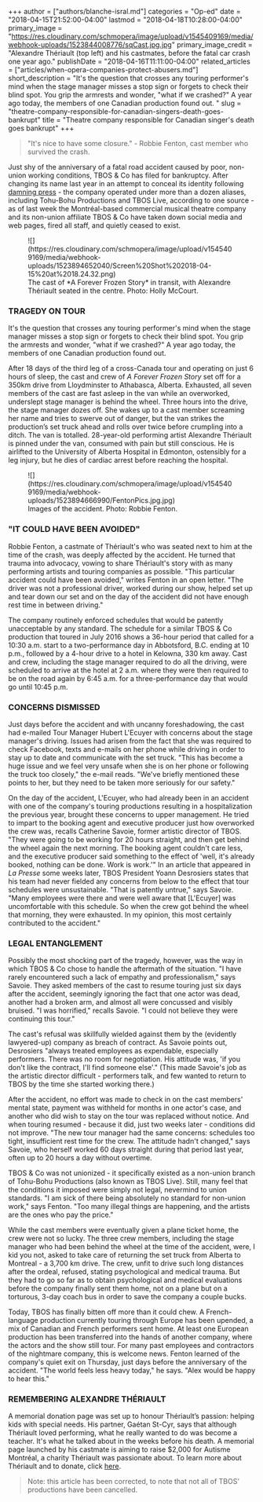 +++
author = ["authors/blanche-isral.md"]
categories = "Op-ed"
date = "2018-04-15T21:52:00-04:00"
lastmod = "2018-04-18T10:28:00-04:00"
primary_image = "https://res.cloudinary.com/schmopera/image/upload/v1545409169/media/webhook-uploads/1523844008776/sqCast.jpg.jpg"
primary_image_credit = "Alexandre Thériault (top left) and his castmates, before the fatal car crash one year ago."
publishDate = "2018-04-16T11:11:00-04:00"
related_articles = ["articles/when-opera-companies-protect-abusers.md"]
short_description = "It&#039;s the question that crosses any touring performer&#039;s mind when the stage manager misses a stop sign or forgets to check their blind spot. You grip the armrests and wonder, &quot;what if we crashed?&quot; A year ago today, the members of one Canadian production found out. "
slug = "theatre-company-responsible-for-canadian-singers-death-goes-bankrupt"
title = "Theatre company responsible for Canadian singer&#039;s death goes bankrupt"
+++

>"It's nice to have some closure." - Robbie Fenton, cast member who survived the crash.

Just shy of the anniversary of a fatal road accident caused by poor, non-union working conditions, TBOS & Co has filed for bankruptcy. After changing its name last year in an attempt to conceal its identity following [damning press](http://plus.lapresse.ca/screens/659f4577-2122-4a38-966b-d2b4e92127ba%7C4F98wzQRuh5_.html) - the company operated under more than a dozen aliases, including Tohu-Bohu Productions and TBOS Live, according to one source - as of last week the Montréal-based commercial musical theatre company and its non-union affiliate TBOS & Co have taken down social media and web pages, fired all staff, and quietly ceased to exist.

<figure data-type="image">
![](https://res.cloudinary.com/schmopera/image/upload/v1545409169/media/webhook-uploads/1523894652040/Screen%20Shot%202018-04-15%20at%2018.24.32.png)
<figcaption>The cast of *A Forever Frozen Story* in transit, with Alexandre Thériault seated in the centre. Photo: Holly McCourt.</figcaption>
</figure>

### TRAGEDY ON TOUR

It's the question that crosses any touring performer's mind when the stage manager misses a stop sign or forgets to check their blind spot. You grip the armrests and wonder, "what if we crashed?" A year ago today, the members of one Canadian production found out. 

After 18 days of the third leg of a cross-Canada tour and operating on just 6 hours of sleep, the cast and crew of *A Forever Frozen Story* set off for a 350km drive from Lloydminster to Athabasca, Alberta. Exhausted, all seven members of the cast are fast asleep in the van while an overworked, underslept stage manager is behind the wheel. Three hours into the drive, the stage manager dozes off. She wakes up to a cast member screaming her name and tries to swerve out of danger, but the van strikes the production’s set truck ahead and rolls over twice before crumpling into a ditch. The van is totalled. 28-year-old performing artist Alexandre Thériault is pinned under the van, consumed with pain but still conscious. He is airlifted to the University of Alberta Hospital in Edmonton, ostensibly for a leg injury, but he dies of cardiac arrest before reaching the hospital.

<figure data-type="image">
![](https://res.cloudinary.com/schmopera/image/upload/v1545409169/media/webhook-uploads/1523894666990/FentonPics.jpg.jpg)
<figcaption>Images of the accident. Photo: Robbie Fenton.</figcaption>
</figure>

### "IT COULD HAVE BEEN AVOIDED"

Robbie Fenton, a castmate of Thériault's who was seated next to him at the time of the crash, was deeply affected by the accident. He turned that trauma into advocacy, vowing to share Thériault's story with as many performing artists and touring companies as possible. "This particular accident could have been avoided," writes Fenton in an open letter. "The driver was not a professional driver, worked during our show, helped set up and tear down our set and on the day of the accident did not have enough rest time in between driving."

The company routinely enforced schedules that would be patently unacceptable by any standard. The schedule for a similar TBOS & Co production that toured in July 2016 shows a 36-hour period that called for a 10:30 a.m. start to a two-performance day in Abbotsford, B.C. ending at 10 p.m., followed by a 4-hour drive to a hotel in Kelowna, 330 km away. Cast and crew, including the stage manager required to do all the driving, were scheduled to arrive at the hotel at 2 a.m. where they were then required to be on the road again by 6:45 a.m. for a three-performance day that would go until 10:45 p.m. 

### CONCERNS DISMISSED

Just days before the accident and with uncanny foreshadowing, the cast had e-mailed Tour Manager Hubert L'Ecuyer with concerns about the stage manager's driving. Issues had arisen from the fact that she was required to check Facebook, texts and e-mails on her phone while driving in order to stay up to date and communicate with the set truck. "This has become a huge issue and we feel very unsafe when she is on her phone or following the truck too closely," the e-mail reads. "We've briefly mentioned these points to her, but they need to be taken more seriously for our safety."

On the day of the accident, L'Ecuyer, who had already been in an accident with one of the company's touring productions resulting in a hospitalization the previous year, brought these concerns to upper management. He tried to impart to the booking agent and executive producer just how overworked the crew was, recalls Catherine Savoie, former artistic director of TBOS. "They were going to be working for 20 hours straight, and then get behind the wheel again the next morning. The booking agent couldn't care less, and the executive producer said something to the effect of 'well, it's already booked, nothing can be done. Work is work.'" In an article that appeared in *La Presse* some weeks later, TBOS President Yoann Desrosiers states that his team had never fielded any concerns from below to the effect that tour schedules were unsustainable. "That is patently untrue," says Savoie. "Many employees were there and were well aware that [L'Ecuyer] was uncomfortable with this schedule. So when the crew got behind the wheel that morning, they were exhausted. In my opinion, this most certainly contributed to the accident."

### LEGAL ENTANGLEMENT

Possibly the most shocking part of the tragedy, however, was the way in which TBOS & Co chose to handle the aftermath of the situation. "I have rarely encountered such a lack of empathy and professionalism," says Savoie. They asked members of the cast to resume touring just six days after the accident, seemingly ignoring the fact that one actor was dead, another had a broken arm, and almost all were concussed and visibly bruised. "I was horrified," recalls Savoie. "I could not believe they were continuing this tour."

The cast's refusal was skillfully wielded against them by the (evidently lawyered-up) company as breach of contract. As Savoie points out, Desrosiers "always treated employees as expendable, especially performers. There was no room for negotiation. His attitude was, 'if you don't like the contract, I'll find someone else'." (This made Savoie's job as the artistic director difficult - performers talk, and few wanted to return to TBOS by the time she started working there.)

After the accident, no effort was made to check in on the cast members' mental state, payment was withheld for months in one actor's case, and another who did wish to stay on the tour was replaced without notice. And when touring resumed - because it did, just two weeks later - conditions did not improve. "The new tour manager had the same concerns: schedules too tight, insufficient rest time for the crew. The attitude hadn't changed," says Savoie, who herself worked 60 days straight during that period last year, often up to 20 hours a day without overtime.

TBOS & Co was not unionized - it specifically existed as a non-union branch of Tohu-Bohu Productions (also known as TBOS Live). Still, many feel that the conditions it imposed were simply not legal, nevermind to union standards. "I am sick of there being absolutely no standard for non-union work," says Fenton. "Too many illegal things are happening, and the artists are the ones who pay the price."

While the cast members were eventually given a plane ticket home, the crew were not so lucky. The three crew members, including the stage manager who had been behind the wheel at the time of the accident, were, I kid you not, asked to take care of returning the set truck from Alberta to Montreal - a 3,700 km drive. The crew, unfit to drive such long distances after the ordeal, refused, stating psychological and medical trauma. But they had to go so far as to obtain psychological and medical evaluations before the company finally sent them home, not on a plane but on a torturous, 3-day coach bus in order to save the company a couple bucks.

Today, TBOS has finally bitten off more than it could chew. A French-language production currently touring through Europe has been upended, a mix of Canadian and French performers sent home. At least one European production has been transferred into the hands of another company, where the actors and the show still tour. For many past employees and contractors of the nightmare company, this is welcome news. Fenton learned of the company's quiet exit on Thursday, just days before the anniversary of the accident. "The world feels less heavy today," he says. "Alex would be happy to hear this."

### REMEMBERING ALEXANDRE THÉRIAULT

A memorial donation page was set up to honour Thériault’s passion: helping kids with special needs. His partner, Gaétan St-Cyr, says that although Thériault loved performing, what he really wanted to do was become a teacher. It's what he talked about in the weeks before his death. A memorial page launched by his castmate is aiming to raise $2,000 for Autisme Montréal, a charity Thériault was passionate about. To learn more about Thériault and to donate, click [here](https://www.youcaring.com/autismemontreal-966350).

>Note: this article has been corrected, to note that not all of TBOS' productions have been cancelled.
